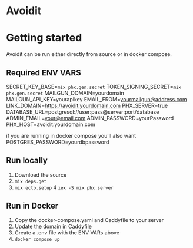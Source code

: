 # Avoidit

# Getting started

Avoidit can be run either directly from source or in docker compose.

## Required ENV VARS

SECRET_KEY_BASE=```mix phx.gen.secret```
TOKEN_SIGNING_SECRET=```mix phx.gen.secret```
MAILGUN_DOMAIN=yourdomain
MAILGUN_API_KEY=yourapikey
EMAIL_FROM=yourmailgun@address.com
LINK_DOMAIN=https://avoidit.yourdomain.com
PHX_SERVER=true
DATABASE_URL=postgresql://user:pass@server:port/database
ADMIN_EMAIL=your@email.com
ADMIN_PASSWORD=yourPassword
PHX_HOST=avoidit.yourdomain.com

if you are running in docker compose you'll also want
POSTGRES_PASSWORD=yourdbpassword

## Run locally

1. Download the source
2. ```mix deps.get```
3. ```mix ecto.setup```
4 ```iex -S mix phx.server```

## Run in Docker
1. Copy the docker-compose.yaml and Caddyfile to your server
2. Update the domain in Caddyfile
3. Create a .env file with the ENV VARs above
4. ```docker compose up```

